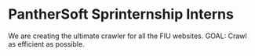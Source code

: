 # PantherSoft Sprinternship Interns

We are creating the ultimate crawler for all the FIU websites.
GOAL: Crawl as efficient as possible.
